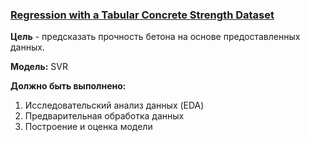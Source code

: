 ### [Regression with a Tabular Concrete Strength Dataset](https://www.kaggle.com/competitions/playground-series-s3e9/overview)

__Цель__ - предсказать прочность бетона на основе предоставленных данных.

__Модель:__ SVR

__Должно быть выполнено:__
1) Исследовательский анализ данных (EDA)
2) Предварительная обработка данных
3) Построение и оценка модели